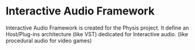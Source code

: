 Interactive Audio Framework
======

Interactive Audio Framework is created for the Physis project. It define an Host/Plug-ins architecture (like VST) dedicated for Interactive audio. (like procedural audio for video games)
